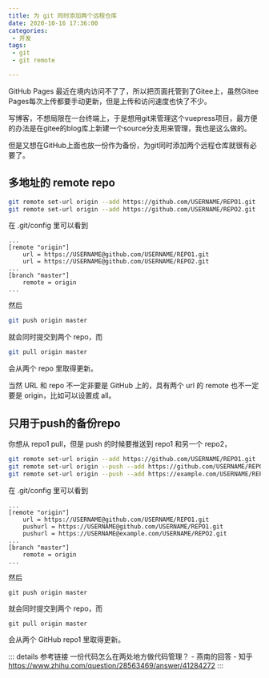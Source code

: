 ```yaml
---
title: 为 git 同时添加两个远程仓库
date: 2020-10-16 17:36:00
categories:
 - 开发
tags:
 - git
 - git remote

---
```


GitHub Pages 最近在境内访问不了了，所以把页面托管到了Gitee上，虽然Gitee Pages每次上传都要手动更新，但是上传和访问速度也快了不少。

写博客，不想局限在一台终端上，于是想用git来管理这个vuepress项目，最方便的办法是在gitee的blog库上新建一个source分支用来管理，我也是这么做的。

但是又想在GitHub上面也放一份作为备份，为git同时添加两个远程仓库就很有必要了。

## 多地址的 remote repo

```bash
git remote set-url origin --add https://github.com/USERNAME/REPO1.git
git remote set-url origin --add https://github.com/USERNAME/REPO2.git
```

在 .git/config 里可以看到

```
...
[remote "origin"]
    url = https://USERNAME@github.com/USERNAME/REPO1.git
    url = https://USERNAME@github.com/USERNAME/REPO2.git
...
[branch "master"] 
    remote = origin
...
```

然后

```bash
git push origin master
```

就会同时提交到两个 repo，而

```bash
git pull origin master
```

会从两个 repo 里取得更新。

当然 URL 和 repo 不一定非要是 GitHub 上的，具有两个 url 的 remote 也不一定要是 origin，比如可以设置成 all。

## 只用于push的备份repo

你想从 repo1 pull，但是 push 的时候要推送到 repo1 和另一个 repo2，

```bash
git remote set-url origin --add https://github.com/USERNAME/REPO1.git
git remote set-url origin --push --add https://github.com/USERNAME/REPO1.git
git remote set-url origin --push --add https://example.com/USERNAME/REPO2.git
```

在 .git/config 里可以看到

```
...
[remote "origin"]
    url = https://USERNAME@github.com/USERNAME/REPO1.git
    pushurl = https://USERNAME@github.com/USERNAME/REPO1.git
    pushurl = https://USERNAME@example.com/USERNAME/REPO2.git
...
[branch "master"] 
    remote = origin
...
```

然后

```
git push origin master
```

就会同时提交到两个 repo，而

```
git pull origin master
```

会从两个 GitHub repo1 里取得更新。


::: details 参考链接
一份代码怎么在两处地方做代码管理？ - 燕南的回答 - 知乎 https://www.zhihu.com/question/28563469/answer/41284272
:::